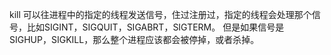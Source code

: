 kill 可以往进程中的指定的线程发送信号，住过注册过，指定的线程会处理那个信号，比如SIGINT，SIGQUIT，SIGABRT，SIGTERM。
但是如果信号是SIGHUP，SIGKILL，那么整个进程应该都会被停掉，或者杀掉。
